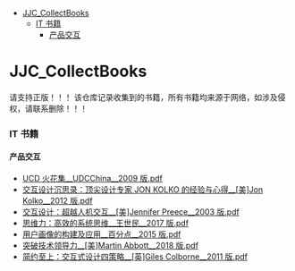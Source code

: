 - [JJC_CollectBooks](#JJC_CollectBooks)
  - [IT 书籍](#IT书籍)
    - [产品交互](#产品交互)



# JJC_CollectBooks

请支持正版！！！
该仓库记录收集到的书籍，所有书籍均来源于网络，如涉及侵权，请联系删除！！！

### IT 书籍
#### 产品交互

- [UCD 火花集__UDCChina__2009 版.pdf](https://github.com/jijiucheng/JJC_CollectBooks/blob/master/IT书籍/产品交互/UCD火花集__UDCChina__2009版.pdf)
- [交互设计沉思录：顶尖设计专家 JON KOLKO 的经验与心得__[美]Jon Kolko__2012 版.pdf](https://github.com/jijiucheng/JJC_CollectBooks/blob/master/IT%E4%B9%A6%E7%B1%8D/%E4%BA%A7%E5%93%81%E4%BA%A4%E4%BA%92/%E4%BA%A4%E4%BA%92%E8%AE%BE%E8%AE%A1%E6%B2%89%E6%80%9D%E5%BD%95%EF%BC%9A%E9%A1%B6%E5%B0%96%E8%AE%BE%E8%AE%A1%E4%B8%93%E5%AE%B6JON%20KOLKO%E7%9A%84%E7%BB%8F%E9%AA%8C%E4%B8%8E%E5%BF%83%E5%BE%97__%5B%E7%BE%8E%5DJon%20Kolko__2012%E7%89%88.pdf)
- [交互设计：超越人机交互__[美]Jennifer Preece__2003 版.pdf](https://github.com/jijiucheng/JJC_CollectBooks/blob/master/IT%E4%B9%A6%E7%B1%8D/%E4%BA%A7%E5%93%81%E4%BA%A4%E4%BA%92/%E4%BA%A4%E4%BA%92%E8%AE%BE%E8%AE%A1%EF%BC%9A%E8%B6%85%E8%B6%8A%E4%BA%BA%E6%9C%BA%E4%BA%A4%E4%BA%92__%5B%E7%BE%8E%5DJennifer%20Preece__2003%E7%89%88.pdf)
- [思维力：高效的系统思维__王世民__2017 版.pdf](https://github.com/jijiucheng/JJC_CollectBooks/blob/master/IT书籍/产品交互/思维力：高效的系统思维__王世民__2017版.pdf)
- [用户画像的构建及应用__百分点__2015 版.pdf](https://github.com/jijiucheng/JJC_CollectBooks/blob/master/IT书籍/产品交互/用户画像的构建及应用__百分点__2015版.pdf)
- [突破技术领导力__[美]Martin Abbott__2018 版.pdf](https://github.com/jijiucheng/JJC_CollectBooks/blob/master/IT%E4%B9%A6%E7%B1%8D/%E4%BA%A7%E5%93%81%E4%BA%A4%E4%BA%92/%E7%AA%81%E7%A0%B4%E6%8A%80%E6%9C%AF%E9%A2%86%E5%AF%BC%E5%8A%9B__%5B%E7%BE%8E%5DMartin%20Abbott__2018%E7%89%88.pdf)
- [简约至上：交互式设计四策略__[英]Giles Colborne__2011 版.pdf](https://github.com/jijiucheng/JJC_CollectBooks/blob/master/IT%E4%B9%A6%E7%B1%8D/%E4%BA%A7%E5%93%81%E4%BA%A4%E4%BA%92/%E7%AE%80%E7%BA%A6%E8%87%B3%E4%B8%8A%EF%BC%9A%E4%BA%A4%E4%BA%92%E5%BC%8F%E8%AE%BE%E8%AE%A1%E5%9B%9B%E7%AD%96%E7%95%A5__%5B%E8%8B%B1%5DGiles%20Colborne__2011%E7%89%88.pdf)
